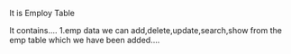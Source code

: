 It is Employ Table

It contains....
1.emp data we can add,delete,update,search,show from the emp table which we have been added....
